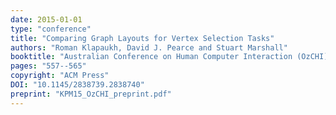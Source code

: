```yaml
---
date: 2015-01-01
type: "conference"
title: "Comparing Graph Layouts for Vertex Selection Tasks"
authors: "Roman Klapaukh, David J. Pearce and Stuart Marshall"
booktitle: "Australian Conference on Human Computer Interaction (OzCHI)"
pages: "557--565"
copyright: "ACM Press"
DOI: "10.1145/2838739.2838740"
preprint: "KPM15_OzCHI_preprint.pdf"
---
```


